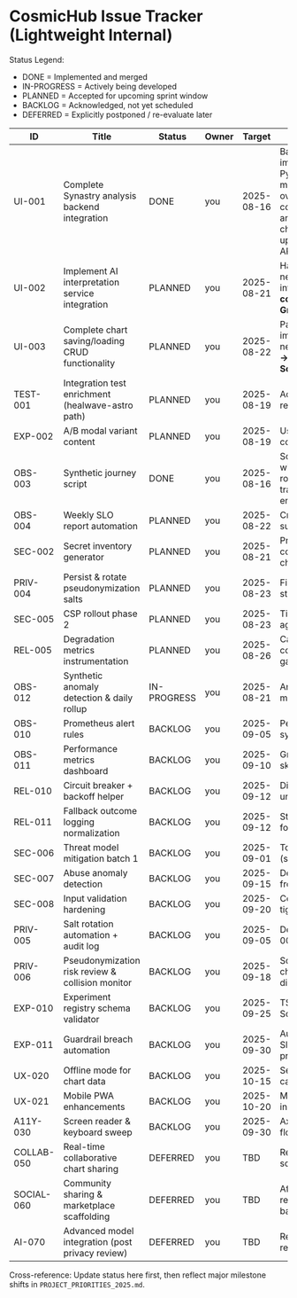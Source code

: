 # CosmicHub Issue Tracker (Lightweight Internal)

Status Legend:

- DONE = Implemented and merged
- IN-PROGRESS = Actively being developed
- PLANNED = Accepted for upcoming sprint window
- BACKLOG = Acknowledged, not yet scheduled
- DEFERRED = Explicitly postponed / re-evaluate later

| ID | Title | Status | Owner | Target | Notes | Source Doc |
|----|-------|--------|-------|--------|-------|------------|
| UI-001 | Complete Synastry analysis backend integration | DONE | you | 2025-08-16 | Backend algorithms implemented with PySwissEph, aspect matrices, house overlays, compatibility scoring, and composite charts. Frontend updated to use new API endpoint. | Frontend Analysis |
| UI-002 | Implement AI interpretation service integration | PLANNED | you | 2025-08-21 | Has structure but needs XAI/Grok API integration **→ Send content templates to Grok** | Frontend Analysis |
| UI-003 | Complete chart saving/loading CRUD functionality | PLANNED | you | 2025-08-22 | Partial implementation, needs full persistence **→ Use Claude 3.5 Sonnet** | Frontend Analysis |
| TEST-001 | Integration test enrichment (healwave-astro path) | PLANNED | you | 2025-08-19 | Add real component render + assertions | PROJECT_PRIORITIES_2025 |
| EXP-002 | A/B modal variant content | PLANNED | you | 2025-08-19 | Use analytics hook to condition content | PROJECT_PRIORITIES_2025 |
| OBS-003 | Synthetic journey script | DONE | you | 2025-08-16 | Script implemented with passing tests, root endpoint added, transits sample endpoint created | slo-policy.md |
| OBS-004 | Weekly SLO report automation | PLANNED | you | 2025-08-22 | Cron + markdown summary artifact | slo-policy.md |
| SEC-002 | Secret inventory generator | PLANNED | you | 2025-08-21 | Produce JSON consumed by check_secret_ages.py | secret-rotation.md |
| PRIV-004 | Persist & rotate pseudonymization salts | PLANNED | you | 2025-08-23 | Firestore (or file) store + rotation policy | pseudonymization.md |
| SEC-005 | CSP rollout phase 2 | PLANNED | you | 2025-08-23 | Tighten directives / aggregate violations | csp-rollout.md |
| REL-005 | Degradation metrics instrumentation | PLANNED | you | 2025-08-26 | Cache age, fallback counts, retry queue gauge | degradation-matrix.md |
| OBS-012 | Synthetic anomaly detection & daily rollup | IN-PROGRESS | you | 2025-08-21 | Analyze log + daily markdown summary | slo-policy.md |
| OBS-010 | Prometheus alert rules | BACKLOG | you | 2025-09-05 | Pending metrics + synthetic baseline | slo-policy.md |
| OBS-011 | Performance metrics dashboard | BACKLOG | you | 2025-09-10 | Grafana panel skeleton | slo-policy.md |
| REL-010 | Circuit breaker + backoff helper | BACKLOG | you | 2025-09-12 | Disable by default until tuned | degradation-matrix.md |
| REL-011 | Fallback outcome logging normalization | BACKLOG | you | 2025-09-12 | Structured schema for fallbacks | degradation-matrix.md |
| SEC-006 | Threat model mitigation batch 1 | BACKLOG | you | 2025-09-01 | Top risk items only (see threat-model) | threat-model.md |
| SEC-007 | Abuse anomaly detection | BACKLOG | you | 2025-09-15 | Derive thresholds from rate limit logs | threat-model.md |
| SEC-008 | Input validation hardening | BACKLOG | you | 2025-09-20 | Centralize schemas & tighten constraints | threat-model.md |
| PRIV-005 | Salt rotation automation + audit log | BACKLOG | you | 2025-09-05 | Depends on PRIV-004 storage design | pseudonymization.md |
| PRIV-006 | Pseudonymization risk review & collision monitor | BACKLOG | you | 2025-09-18 | Script to sample & check hash distribution | pseudonymization.md |
| EXP-010 | Experiment registry schema validator | BACKLOG | you | 2025-09-25 | TS/Zod -> JSON Schema generation | registry.md |
| EXP-011 | Guardrail breach automation | BACKLOG | you | 2025-09-30 | Auto flag + Slack/webhook prototype | guardrails.md |
| UX-020 | Offline mode for chart data | BACKLOG | you | 2025-10-15 | Service worker caching strategy | PROJECT_PRIORITIES_2025 |
| UX-021 | Mobile PWA enhancements | BACKLOG | you | 2025-10-20 | Manifest audit + install prompt | PROJECT_PRIORITIES_2025 |
| A11Y-030 | Screen reader & keyboard sweep | BACKLOG | you | 2025-09-30 | Axe scan + manual flow tests | PROJECT_PRIORITIES_2025 |
| COLLAB-050 | Real-time collaborative chart sharing | DEFERRED | you | TBD | Requires auth/session scaling review | PROJECT_PRIORITIES_2025 |
| SOCIAL-060 | Community sharing & marketplace scaffolding | DEFERRED | you | TBD | After reliability/security baseline | PROJECT_PRIORITIES_2025 |
| AI-070 | Advanced model integration (post privacy review) | DEFERRED | you | TBD | Requires PRIV-006 results | PROJECT_PRIORITIES_2025 |

Cross-reference: Update status here first, then reflect major milestone shifts in `PROJECT_PRIORITIES_2025.md`.
